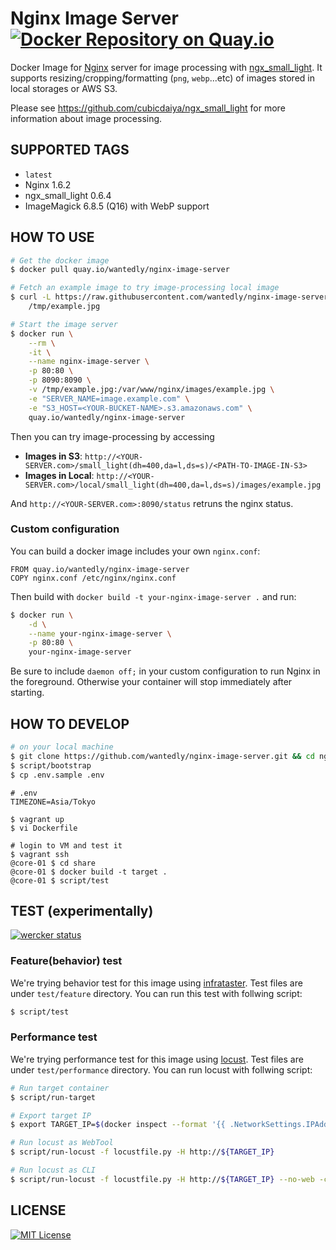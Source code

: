 # Nginx Image Server [![Docker Repository on Quay.io](https://quay.io/repository/wantedly/nginx-image-server/status "Docker Repository on Quay.io")](https://quay.io/repository/wantedly/nginx-image-server)
Docker Image for [Nginx](http://nginx.org/) server for image processing with [ngx_small_light](https://github.com/cubicdaiya/ngx_small_light).
It supports resizing/cropping/formatting (`png`, `webp`...etc) of images stored in local storages or AWS S3.

Please see https://github.com/cubicdaiya/ngx_small_light for more information about image processing.

## SUPPORTED TAGS

* `latest`
 * Nginx 1.6.2
 * ngx_small_light 0.6.4
 * ImageMagick 6.8.5 (Q16) with WebP support

## HOW TO USE

```bash
# Get the docker image
$ docker pull quay.io/wantedly/nginx-image-server

# Fetch an example image to try image-processing local image
$ curl -L https://raw.githubusercontent.com/wantedly/nginx-image-server/master/examples/example.jpg > \
    /tmp/example.jpg

# Start the image server
$ docker run \
    --rm \
    -it \
    --name nginx-image-server \
    -p 80:80 \
    -p 8090:8090 \
    -v /tmp/example.jpg:/var/www/nginx/images/example.jpg \
    -e "SERVER_NAME=image.example.com" \
    -e "S3_HOST=<YOUR-BUCKET-NAME>.s3.amazonaws.com" \
    quay.io/wantedly/nginx-image-server
```

Then you can try image-processing by accessing

* **Images in S3**: `http://<YOUR-SERVER.com>/small_light(dh=400,da=l,ds=s)/<PATH-TO-IMAGE-IN-S3>`
* **Images in Local**: `http://<YOUR-SERVER.com>/local/small_light(dh=400,da=l,ds=s)/images/example.jpg`

And `http://<YOUR-SERVER.com>:8090/status` retruns the nginx status.

### Custom configuration
You can build a docker image includes your own `nginx.conf`:

```
FROM quay.io/wantedly/nginx-image-server
COPY nginx.conf /etc/nginx/nginx.conf
```

Then build with `docker build -t your-nginx-image-server .` and run:

```bash
$ docker run \
    -d \
    --name your-nginx-image-server \
    -p 80:80 \
    your-nginx-image-server
```

Be sure to include `daemon off;` in your custom configuration to run Nginx in the foreground.
Otherwise your container will stop immediately after starting.

## HOW TO DEVELOP

```bash
# on your local machine
$ git clone https://github.com/wantedly/nginx-image-server.git && cd nginx-image-server
$ script/bootstrap
$ cp .env.sample .env
```

```
# .env
TIMEZONE=Asia/Tokyo
```

```
$ vagrant up
$ vi Dockerfile

# login to VM and test it
$ vagrant ssh
@core-01 $ cd share
@core-01 $ docker build -t target .
@core-01 $ script/test
```


## TEST (experimentally)
[![wercker status](https://app.wercker.com/status/e1d50221515bacea622f6a6f5f0adde6/s/master "wercker status")](https://app.wercker.com/project/bykey/e1d50221515bacea622f6a6f5f0adde6)

### Feature(behavior) test
We're trying behavior test for this image using [infrataster](https://github.com/ryotarai/infrataster).
Test files are under `test/feature` directory. You can run this test with follwing script:

```bash
$ script/test
```

### Performance test
We're trying performance test for this image using [locust](http://locust.io/).
Test files are under `test/performance` directory. You can run locust with follwing script:

```bash
# Run target container
$ script/run-target

# Export target IP
$ export TARGET_IP=$(docker inspect --format '{{ .NetworkSettings.IPAddress }}' target)

# Run locust as WebTool
$ script/run-locust -f locustfile.py -H http://${TARGET_IP}

# Run locust as CLI
$ script/run-locust -f locustfile.py -H http://${TARGET_IP} --no-web -c 5 -r 1 -n 10
```

## LICENSE
[![MIT License](http://img.shields.io/badge/license-MIT-blue.svg?style=flat)](LICENSE)
